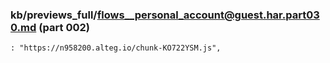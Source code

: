 ### kb/previews_full/flows__personal_account@guest.har.part030.md (part 002)

```md
: "https://n958200.alteg.io/chunk-KO722YSM.js",
        
```

```
